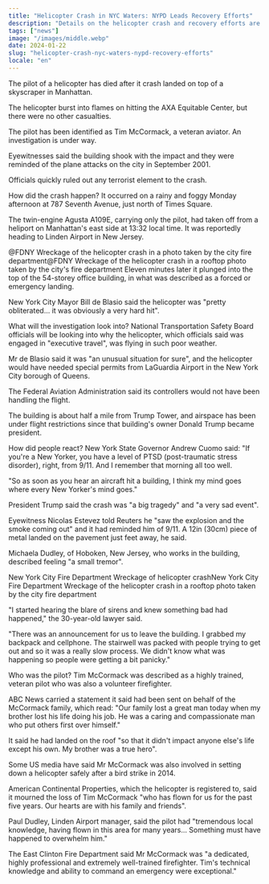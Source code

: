 ```yaml
---
title: "Helicopter Crash in NYC Waters: NYPD Leads Recovery Efforts"
description: "Details on the helicopter crash and recovery efforts are ongoing."
tags: ["news"]
image: "/images/middle.webp"
date: 2024-01-22
slug: "helicopter-crash-nyc-waters-nypd-recovery-efforts"
locale: "en"
---
```


The pilot of a helicopter has died after it crash landed on top of a skyscraper in Manhattan.

The helicopter burst into flames on hitting the AXA Equitable Center, but there were no other casualties.

The pilot has been identified as Tim McCormack, a veteran aviator. An investigation is under way.

Eyewitnesses said the building shook with the impact and they were reminded of the plane attacks on the city in September 2001.

Officials quickly ruled out any terrorist element to the crash.


How did the crash happen?
It occurred on a rainy and foggy Monday afternoon at 787 Seventh Avenue, just north of Times Square.

The twin-engine Agusta A109E, carrying only the pilot, had taken off from a heliport on Manhattan's east side at 13:32 local time. It was reportedly heading to Linden Airport in New Jersey.

@FDNY Wreckage of the helicopter crash in a photo taken by the city fire department@FDNY
Wreckage of the helicopter crash in a rooftop photo taken by the city's fire department
Eleven minutes later it plunged into the top of the 54-storey office building, in what was described as a forced or emergency landing.

New York City Mayor Bill de Blasio said the helicopter was "pretty obliterated... it was obviously a very hard hit".


What will the investigation look into?
National Transportation Safety Board officials will be looking into why the helicopter, which officials said was engaged in "executive travel", was flying in such poor weather.

Mr de Blasio said it was "an unusual situation for sure", and the helicopter would have needed special permits from LaGuardia Airport in the New York City borough of Queens.

The Federal Aviation Administration said its controllers would not have been handling the flight.

The building is about half a mile from Trump Tower, and airspace has been under flight restrictions since that building's owner Donald Trump became president.

How did people react?
New York State Governor Andrew Cuomo said: "If you're a New Yorker, you have a level of PTSD (post-traumatic stress disorder), right, from 9/11. And I remember that morning all too well.


"So as soon as you hear an aircraft hit a building, I think my mind goes where every New Yorker's mind goes."

President Trump said the crash was "a big tragedy" and "a very sad event".

Eyewitness Nicolas Estevez told Reuters he "saw the explosion and the smoke coming out" and it had reminded him of 9/11. A 12in (30cm) piece of metal landed on the pavement just feet away, he said.

Michaela Dudley, of Hoboken, New Jersey, who works in the building, described feeling "a small tremor".

New York City Fire Department Wreckage of helicopter crashNew York City Fire Department
Wreckage of the helicopter crash in a rooftop photo taken by the city fire department

"I started hearing the blare of sirens and knew something bad had happened," the 30-year-old lawyer said.

"There was an announcement for us to leave the building. I grabbed my backpack and cellphone. The stairwell was packed with people trying to get out and so it was a really slow process. We didn't know what was happening so people were getting a bit panicky."

Who was the pilot?
Tim McCormack was described as a highly trained, veteran pilot who was also a volunteer firefighter.

ABC News carried a statement it said had been sent on behalf of the McCormack family, which read: "Our family lost a great man today when my brother lost his life doing his job. He was a caring and compassionate man who put others first over himself."

It said he had landed on the roof "so that it didn't impact anyone else's life except his own. My brother was a true hero".


Some US media have said Mr McCormack was also involved in setting down a helicopter safely after a bird strike in 2014.

American Continental Properties, which the helicopter is registered to, said it mourned the loss of Tim McCormack "who has flown for us for the past five years. Our hearts are with his family and friends".

Paul Dudley, Linden Airport manager, said the pilot had "tremendous local knowledge, having flown in this area for many years... Something must have happened to overwhelm him."

The East Clinton Fire Department said Mr McCormack was "a dedicated, highly professional and extremely well-trained firefighter. Tim's technical knowledge and ability to command an emergency were exceptional."
